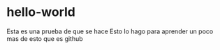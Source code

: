 # hello-world
Esta es una prueba de que se hace 
Esto lo hago para aprender un poco mas de esto que es github
